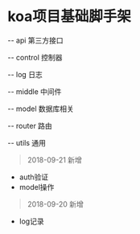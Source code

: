 # koa项目基础脚手架

-- api 第三方接口

-- control 控制器

-- log 日志

-- middle 中间件

-- model 数据库相关

-- router 路由

-- utils 通用

> 2018-09-21 新增
* auth验证
* model操作

> 2018-09-20 新增
* log记录